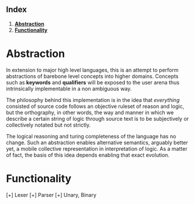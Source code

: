 ## Index
1. **[Abstraction](#meatloaf)**
2. **[Functionality](#functionality)**

# Abstraction
In extension to major high level languages, this is an attempt to perform abstractions of barebone level concepts
into higher domains. Concepts such as **keywords** and **qualifiers** will be exposed to the user arena thus intrinsically 
implementable in a non ambiguous way.

The philosophy behind this implementation is in the idea that *everything* consisted of source code follows an objective
ruleset of reason and logic, but the orthography, in other words, the way and manner in which 
we describe a certain string of logic through source text is to be subjectively or collectively notated but not strictly.

The logical reasoning and turing completeness of the language has no change. Such an abstraction
enables alternative semantics, arguably better yet, a mobile collective representation in interpretation of logic. As a matter 
of fact, the basis of this idea depends enabling that exact evolution.

# Functionality

[+] Lexer
[+] Parser
	[+] Unary, Binary